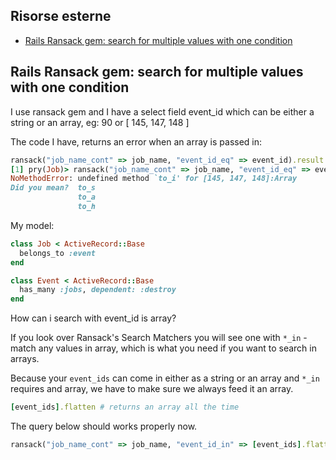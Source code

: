 


## Risorse esterne

- [Rails Ransack gem: search for multiple values with one condition](https://stackoverflow.com/questions/70018758/rails-ransack-gem-search-for-multiple-values-with-one-condition)



## Rails Ransack gem: search for multiple values with one condition

I use ransack gem and I have a select field event_id which can be either a string or an array, eg: 90 or [ 145, 147, 148 ]

The code I have, returns an error when an array is passed in:

```ruby
ransack("job_name_cont" => job_name, "event_id_eq" => event_id).result
[1] pry(Job)> ransack("job_name_cont" => job_name, "event_id_eq" => event_ids).result 
NoMethodError: undefined method `to_i' for [145, 147, 148]:Array
Did you mean?  to_s
               to_a
               to_h
```

My model:

```ruby
class Job < ActiveRecord::Base
  belongs_to :event
end
```

```ruby
class Event < ActiveRecord::Base
  has_many :jobs, dependent: :destroy
end
```

How can i search with event_id is array?

If you look over Ransack's Search Matchers you will see one with `*_in` - match any values in array, which is what you need if you want to search in arrays.

Because your `event_ids` can come in either as a string or an array and `*_in` requires and array, we have to make sure we always feed it an array.

```ruby
[event_ids].flatten # returns an array all the time
```

The query below should works properly now.

```ruby
ransack("job_name_cont" => job_name, "event_id_in" => [event_ids].flatten).result
```
